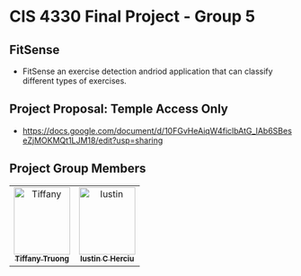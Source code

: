 #  CIS 4330 Final Project - Group 5 
## FitSense
- FitSense an exercise detection andriod application that can classify different types of exercises.

## Project Proposal: Temple Access Only
- https://docs.google.com/document/d/10FGvHeAiqW4ficlbAtG_lAb6SBeseZjMOKMQt1LJM18/edit?usp=sharing

## Project Group Members
[//]: # ( readme: collaborators -start )
<table>
<tr>
    <td align="center">
        <a href="https://github.com/tt50">
            <img src="https://avatars.githubusercontent.com/u/156944954?v=4&size=64" width="100" height="120" alt="Tiffany"/>
            <br />
            <sub><b>Tiffany Truong</b></sub>
        </a>
    </td>
    <td align="center">
        <a href="https://github.com/iustinherciu2000">
            <img src="https://avatars.githubusercontent.com/u/165921159?v=4" width="100;" height="120" alt="Iustin"/>
            <br />
            <sub><b>Iustin C Herciu</b></sub>
        </a>
    </td>
    </tr>
</table>
